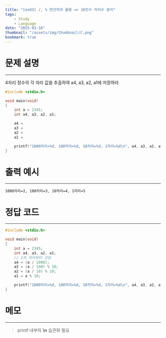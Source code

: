```yaml
---
title: "[ex03] /, % 연산자의 활용 => 10진수 자리수 분리"
tags:
    - Study
    - Language
date: "2025-03-18"
thumbnail: "/assets/img/thumbnail/C.png"
bookmark: true
---
```

# 문제 설명
---
4자리 정수의 각 자리 값을 추출하여 a4, a3, a2, a1에 저장하라

```c
#include <stdio.h>

void main(void)
{
	int a = 2345;
	int a4, a3, a2, a1;

	a4 = 
	a3 = 
	a2 = 
	a1 = 

	printf("1000자리=%d, 100자리=%d, 10자리=%d, 1자리=%d\n", a4, a3, a2, a1);
}
```

# 출력 예시
---

```
1000자리=2, 100자리=3, 10자리=4, 1자리=5
```

# 정답 코드
---

```c
#include <stdio.h>

void main(void)
{
	int a = 2345;
	int a4, a3, a2, a1;
    // 1의 자리부터 코딩
	a4 = (a / 1000);
	a3 = (a / 100) % 10;
	a2 = (a / 10) % 10;
	a1 = a % 10;

	printf("1000자리=%d, 100자리=%d, 10자리=%d, 1자리=%d\n", a4, a3, a2, a1);
}
```

# 메모
---
> printf 내부의 **\n** 습관화 필요